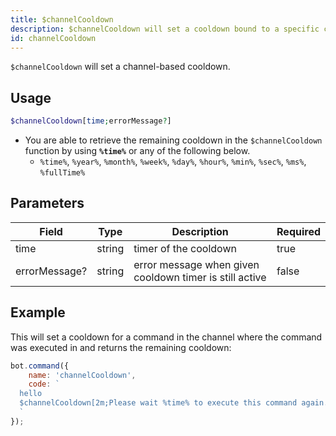 ```yaml
---
title: $channelCooldown
description: $channelCooldown will set a cooldown bound to a specific channel after execution of the command.
id: channelCooldown
---
```


`$channelCooldown` will set a channel-based cooldown.

## Usage

```php
$channelCooldown[time;errorMessage?]
```

* You are able to retrieve the remaining cooldown in the `$channelCooldown` function by using **`%time%`** or any of the
  following below.
    * `%time%`, `%year%`, `%month%`, `%week%`, `%day%`, `%hour%`, `%min%`, `%sec%`, `%ms%`, `%fullTime%`

## Parameters

| Field         | Type   | Description                                             | Required |
|---------------|--------|---------------------------------------------------------|----------|
| time          | string | timer of the cooldown                                   | true     |
| errorMessage? | string | error message when given cooldown timer is still active | false    |

## Example

This will set a cooldown for a command in the channel where the command was executed in and returns the remaining
cooldown:

```javascript
bot.command({
    name: 'channelCooldown',
    code: `
  hello
  $channelCooldown[2m;Please wait %time% to execute this command again.]
  `
});
```
